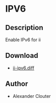 IPV6
====

Description
-----------

Enable IPv6 for ii

Download
--------

* [ii-ipv6.diff](ii-ipv6.diff)

Author
------

* Alexander Clouter
